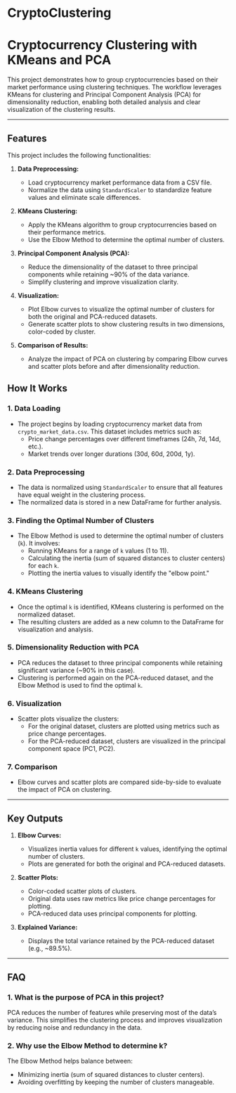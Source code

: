 # CryptoClustering

# **Cryptocurrency Clustering with KMeans and PCA**

This project demonstrates how to group cryptocurrencies based on their market performance using clustering techniques. The workflow leverages KMeans for clustering and Principal Component Analysis (PCA) for dimensionality reduction, enabling both detailed analysis and clear visualization of the clustering results.

---

## **Features**
This project includes the following functionalities:
1. **Data Preprocessing:**
   - Load cryptocurrency market performance data from a CSV file.
   - Normalize the data using `StandardScaler` to standardize feature values and eliminate scale differences.

2. **KMeans Clustering:**
   - Apply the KMeans algorithm to group cryptocurrencies based on their performance metrics.
   - Use the Elbow Method to determine the optimal number of clusters.

3. **Principal Component Analysis (PCA):**
   - Reduce the dimensionality of the dataset to three principal components while retaining ~90% of the data variance.
   - Simplify clustering and improve visualization clarity.

4. **Visualization:**
   - Plot Elbow curves to visualize the optimal number of clusters for both the original and PCA-reduced datasets.
   - Generate scatter plots to show clustering results in two dimensions, color-coded by cluster.

5. **Comparison of Results:**
   - Analyze the impact of PCA on clustering by comparing Elbow curves and scatter plots before and after dimensionality reduction.


## **How It Works**
### 1. **Data Loading**
- The project begins by loading cryptocurrency market data from `crypto_market_data.csv`. This dataset includes metrics such as:
  - Price change percentages over different timeframes (24h, 7d, 14d, etc.).
  - Market trends over longer durations (30d, 60d, 200d, 1y).

### 2. **Data Preprocessing**
- The data is normalized using `StandardScaler` to ensure that all features have equal weight in the clustering process.
- The normalized data is stored in a new DataFrame for further analysis.

### 3. **Finding the Optimal Number of Clusters**
- The Elbow Method is used to determine the optimal number of clusters (`k`). It involves:
  - Running KMeans for a range of `k` values (1 to 11).
  - Calculating the inertia (sum of squared distances to cluster centers) for each `k`.
  - Plotting the inertia values to visually identify the "elbow point."

### 4. **KMeans Clustering**
- Once the optimal `k` is identified, KMeans clustering is performed on the normalized dataset.
- The resulting clusters are added as a new column to the DataFrame for visualization and analysis.

### 5. **Dimensionality Reduction with PCA**
- PCA reduces the dataset to three principal components while retaining significant variance (~90% in this case).
- Clustering is performed again on the PCA-reduced dataset, and the Elbow Method is used to find the optimal `k`.

### 6. **Visualization**
- Scatter plots visualize the clusters:
  - For the original dataset, clusters are plotted using metrics such as price change percentages.
  - For the PCA-reduced dataset, clusters are visualized in the principal component space (PC1, PC2).

### 7. **Comparison**
- Elbow curves and scatter plots are compared side-by-side to evaluate the impact of PCA on clustering.

---

## **Key Outputs**
1. **Elbow Curves:**
   - Visualizes inertia values for different `k` values, identifying the optimal number of clusters.
   - Plots are generated for both the original and PCA-reduced datasets.

2. **Scatter Plots:**
   - Color-coded scatter plots of clusters.
   - Original data uses raw metrics like price change percentages for plotting.
   - PCA-reduced data uses principal components for plotting.

3. **Explained Variance:**
   - Displays the total variance retained by the PCA-reduced dataset (e.g., ~89.5%).

---

## **FAQ**

### **1. What is the purpose of PCA in this project?**
PCA reduces the number of features while preserving most of the data’s variance. This simplifies the clustering process and improves visualization by reducing noise and redundancy in the data.

### **2. Why use the Elbow Method to determine k?**
The Elbow Method helps balance between:
- Minimizing inertia (sum of squared distances to cluster centers).
- Avoiding overfitting by keeping the number of clusters manageable.
